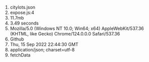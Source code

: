 1. citylots.json
2. expose.js:4
3. 11.7mb
4. 3.49 seconds
5. Mozilla/5.0 (Windows NT 10.0; Win64; x64) AppleWebKit/537.36 (KHTML, like Gecko) Chrome/124.0.0.0 Safari/537.36
6. Github
7. Thu, 15 Sep 2022 22:44:30 GMT
8. application/json; charset=utf-8
9. fetchData